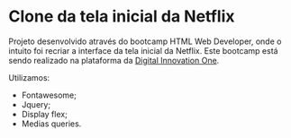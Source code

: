 # Clone da tela inicial da Netflix

Projeto desenvolvido através do bootcamp HTML Web Developer, onde o intuito foi recriar a interface da tela inicial da Netflix. Este bootcamp está sendo realizado na plataforma da [Digital Innovation One](https://web.digitalinnovation.one).

Utilizamos:
- Fontawesome;
- Jquery;
- Display flex;
- Medias queries.
